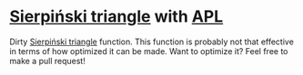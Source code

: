 # [Sierpiński triangle](https://en.wikipedia.org/wiki/Sierpi%C5%84ski_triangle) with [APL](https://en.wikipedia.org/wiki/APL_(programming_language))

Dirty [Sierpiński triangle](https://en.wikipedia.org/wiki/Sierpi%C5%84ski_triangle) function. This function is probably not that effective in terms of how optimized it can be made. Want to optimize it? Feel free to make a pull request!
